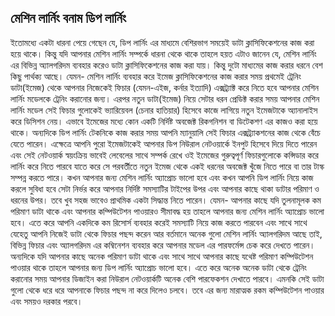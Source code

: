 ## মেশিন লার্নিং বনাম ডিপ লার্নিং  

ইতোমধ্যে একটা ধারনা পেয়ে গেছেন যে, ডিপ লার্নিং এর মাধ্যমে বেশিরভাগ সময়েই ডাটা ক্লাসিফিকেশনের কাজ করা হয়ে থাকে। কিন্তু যদি আপনার মেশিন লার্নিং সম্পর্কে ধারনা থেকে থাকে তাহলে হয়ত এটাও জানেন যে, মেশিন লার্নিং এর বিভিন্ন অ্যালগরিদম ব্যবহার করেও ডাটা ক্লাসিফিকেশনের কাজ করা যায়। কিন্তু দুটো মাধ্যমের কাজ করার ধরনে বেশ কিছু পার্থক্য আছে। যেমন- মেশিন লার্নিং ব্যবহার করে ইমেজ ক্লাসিফিকেশনের কাজ করার সময় প্রথমেই ট্রেনিং ডাটা(ইমেজ) থেকে আপনার নিজেকেই ফিচার (যেমন-এইজ, কর্নার ইত্যাদি) এক্সট্র্যাক্ট করে নিতে হবে আপনার মেশিন লার্নিং মডেলকে ট্রেনিং করানোর জন্য। এরপর নতুন ডাটা(ইমেজ) নিয়ে সেটার ধরন প্রেডিক্ট করার সময় আপনার মেশিন লার্নিং মডেল সেই ফিচার গুলোকেই ভ্যারিয়েবল (চেনার হাতিয়ার) হিসেবে কাজে লাগিয়ে নতুন ইমেজটাকে অ্যানালাইস করে ডিসিশন নেয়। এভাবে ইমেজের মধ্যে কোন একটি নির্দিষ্ট অবজেক্ট রিকগনিশন বা ডিটেকশণ এর কাজও করা হয়ে থাকে।
অন্যদিকে ডিপ লার্নিং টেকনিকে কাজ করার সময় আপনি ম্যানুয়ালি সেই ফিচার এক্সট্র্যাকশনের কাজ থেকে বেঁচে যেতে পারেন। এক্ষেত্রে আপনি পুরো ইমেজটাকেই আপনার ডিপ নিউরাল নেটওয়ার্কে ইনপুট হিসেবে দিয়ে দিতে পারেন এবং সেই নেটওয়ার্ক স্বয়ংক্রিয় ভাবেই লেবেলের সাথে সম্পর্ক রেখে ওই ইমেজের গুরুত্বপূর্ণ ফিচারগুলোকে কন্সিডার করে লার্নিং করে নিতে পারবে যাতে করে সে পরবর্তীতে নতুন ইমেজ থেকে একই ধরনের অবজেক্ট খুঁজে নিতে পারে বা তার টাস্ক সম্পন্ন করতে পারে।
কখন আপনার জন্য মেশিন লার্নিং অ্যাপ্রোচ ভালো হবে এবং কখন আপনি ডিপ লার্নিং নিয়ে কাজ করলে সুবিধা হবে সেটা নির্ভর করে আপনার নির্দিষ্ট সমস্যাটির টাইপের উপর এবং আপনার কাছে থাকা ডাটার পরিমাণ ও ধরনের উপর। তবে খুব সহজ ভাবেও প্রাথমিক একটা সিদ্ধান্ত নিতে পারেন। যেমন- আপনার কাছে যদি তুলনামূলক কম পরিমাণ ডাটা থাকে এবং আপনার কম্পিউটেশন পাওয়ারও সীমাবদ্ধ হয় তাহলে আপনার জন্য মেশিন লার্নিং অ্যাপ্রোচ ভালো হবে। এতে করে আপনি একদিকে কম রিসোর্স ব্যবহার করেই সমস্যাটি নিয়ে কাজ করতে পারবেন এবং সাথে সাথে যেহেতু আপনি নিজেই ডাটা থেকে ফিচার পছন্দ করেন আর বর্তমানে অনেক গুলো মেশিন লার্নিং অ্যালগরিদম আছে তাই, বিভিন্ন ফিচার এবং অ্যালগরিদম এর কম্বিনেশন ব্যবহার করে আপনার মডেল এর পারফর্মেন্স চেক করে দেখতে পারেন।
অন্যদিকে যদি আপনার কাছে অনেক পরিমাণ ডাটা থাকে এবং সাথে সাথে আপনার কাছে যথেষ্ট পরিমাণ কম্পিউটেশন পাওয়ার থাকে তাহলে আপনার জন্য ডিপ লার্নিং অ্যাপ্রোচ ভালো হবে। এতে করে অনেক অনেক ডাটা থেকে ট্রেনিং করানোর সময় আপনার ডিজাইন করা নিউরাল নেটওয়ার্কটি অনেক বেশি পারফেকশন দেখাতে পারবে। এমনকি সেই ডাটা গুলো থেকে ধরে ধরে আপনাকে ফিচার পছন্দ না করে দিলেও চলবে। তবে এর জন্য মারাত্মক রকম কম্পিউটেশন পাওয়ার এবং সময়ও দরকার পরবে।